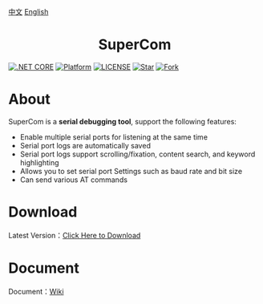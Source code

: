

[中文](README.md) [English](README_EN.md) 


<h1 align="center">SuperCom</h1>

[![.NET CORE](https://img.shields.io/badge/.NET%20Framework-4.7.2-d.svg)](#)
[![Platform](https://img.shields.io/badge/Platform-Win-brightgreen.svg)](#)
[![LICENSE](https://img.shields.io/badge/license-GPL%203.0-blue)](#)
[![Star](https://img.shields.io/github/stars/SuperStudio/SuperCom?label=Star%20this%20repo)](https://github.com/SuperStudio/SuperCom)
[![Fork](https://img.shields.io/github/forks/SuperStudio/SuperCom?label=Fork%20this%20repo)](https://github.com/SuperStudio/SuperCom/fork)

# About

SuperCom is a **serial debugging tool**, support the following features:

- Enable multiple serial ports for listening at the same time
- Serial port logs are automatically saved
- Serial port logs support scrolling/fixation, content search, and keyword highlighting
- Allows you to set serial port Settings such as baud rate and bit size
- Can send various AT commands

# Download

Latest Version：[Click Here to Download](https://github.com/SuperStudio/SuperCom/releases)

# Document

Document：[Wiki](https://github.com/SuperStudio/SuperCom/wiki)
